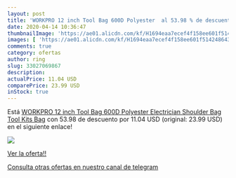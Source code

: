 ```yaml
---
layout: post
title: 'WORKPRO 12 inch Tool Bag 600D Polyester  al 53.98 % de descuento'
date: 2020-04-14 10:36:47
thumbnailImage: 'https://ae01.alicdn.com/kf/H1694eaa7ecef4f158ee601f514248643X/WORKPRO-12-inch-Tool-Bag-600D-Polyester-Electrician-Shoulder-Bag-Tool-Kits-Bag.jpg_350x350._SL200_.jpg'
images: [ 'https://ae01.alicdn.com/kf/H1694eaa7ecef4f158ee601f514248643X/WORKPRO-12-inch-Tool-Bag-600D-Polyester-Electrician-Shoulder-Bag-Tool-Kits-Bag.jpg_350x350._SL200_.jpg' ]
comments: true
category: ofertas
author: ring
slug: 33027069867
description:
actualPrice: 11.04 USD
comparePrice: 23.99 USD
inStock: true
---
```


Está [WORKPRO 12 inch Tool Bag 600D Polyester Electrician Shoulder Bag Tool Kits Bag](https://www.amazon.com/dp/33027069867/?tag=redken08-20) con 53.98 de descuento por 11.04 USD (original: 23.99 USD) en el siguiente enlace!

[![](https://ae01.alicdn.com/kf/H1694eaa7ecef4f158ee601f514248643X/WORKPRO-12-inch-Tool-Bag-600D-Polyester-Electrician-Shoulder-Bag-Tool-Kits-Bag.jpg_350x350._SL200_.jpg)](https://www.amazon.com/dp/33027069867/?tag=redken08-20)

[Ver la oferta!!](https://www.amazon.com/dp/33027069867/?tag=redken08-20)

[Consulta otras ofertas en nuestro canal de telegram](https://t.me/s/ofertas25)

